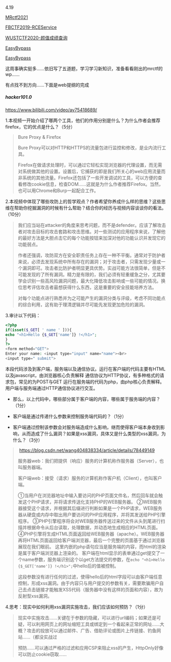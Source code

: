4.19

[MRctf2021](https://inanb.github.io/2021/04/18/MRctf2021/)

[FBCTF2019-RCEService](https://inanb.github.io/2021/04/18/FBCTF2019-RCEService/)

[WUSTCTF2020-颜值成绩查询](https://inanb.github.io/2021/04/16/WUSTCTF2020-颜值成绩查询/)

[EasyBypass](https://inanb.github.io/2021/04/15/EasyBypass/)

[EasyBypass](https://inanb.github.io/2021/04/15/EasyBypass/)

这周事确实挺多……依旧写了五道题，学习学习新知识，准备看看刚出的mrctf的wp……

有点找不到方向……下面是web提纲的完成

##### hacker101.0

https://www.bilibili.com/video/av75418689/

1.本视频一开始介绍了哪两个工具，他们的作用分别是什么？为什么作者会推荐firefox，它的优点是什么？（5分）

> Bure Proxy & Firefox
>
> Bure Proxy可以对HTTP和HTTPS的流量包进行监控和修改，是业内流行工具。
>
> Firefox在做请求处理时，可以通过它轻松实现浏览器的代理设置，而无需对系统做其他的设置。设置后，它捕获的即是我们所关心的web应用流量而非系统的其他流量。Firefox还包括了一些开发调试的工具，可以方便的查看修改cookie信息，检查DOM……这就是为什么作者推荐Firefox。当然，也可以用Chrome和Burp一起配合工作。

2.本视频中体现了哪些攻防上的哲学观点？作者希望你养成什么样的思维？这些思维在帮助你挖掘漏洞的时候有什么帮助？结合你的经历与视频内容谈谈你的看法。（10分）

> 我们应当站在attacker的角度来思考问题，而不是defender。应该了解攻击者对攻击目标的攻击套路和攻击思维。对一些测试的应用程序来说，了解他的最好方法是大胆点击它的每个功能按钮来加深对他的功能认识并发现它的功能弱点。
>
> 作者还强调，攻防双方在安全职责任务上存在一种不平衡。通常对于防护者来说，必须去发现系统中所有存在的漏洞；对于攻击者，只需发现少量或一个漏洞即可。攻击者比防护者明显更具优势。实战可能方法很简单，但是不可能发现的了所有漏洞。精力是有限的，我们必须有轻重缓急之分，尤其要学会识别一些高风险漏洞问题，最大化降低攻击影响或一些可能的情况。换位思考评估攻击者最想获得什么东西，这是重要的安全技能培养方法。
>
> 对每个功能点进行熟悉并为之可能产生的漏洞分类与评级，考虑不同功能点的综合利用，这有助于理清逻辑并尽可能先发现更加危险的漏洞。

3.审计以下代码：

```php
<?php
if(isset($_GET[ ' name ' ])){
echo "<h1>Hello {$_GET['name']} !</h1>";
}
?>
<form method="GET">
Enter your name: <input type="input" name="name"><br>
<input type=" submit">
```

本段代码涉及到客户端，服务端以及通信协议。运行在客户端的代码主要有HTML以及javascript，由浏览器核心负责解释 通信协议为HTTP协议，有多种格式的请求包，常见的为POST与GET 运行在服务端的代码为php，由php核心负责解释。 用户端与服务端通过HTTP通信协议进行交互。 

- 那么，以上代码中，哪些部分属于客户端的内容，哪些属于服务端的内容？（1分） 

- 客户端是通过传递什么参数来控制服务端代码的？（1分） 

- 客户端通过控制该参数会对服务端造成什么影响，继而使得客户端本身收到影响，从而造成了什么漏洞？如果是xss漏洞，具体又是什么类型的xss漏洞，为什么？（3分）

  

> ​		https://blog.csdn.net/wang404838334/article/details/78449149                                     		
>
> 服务器web：我们把提供（响应）服务的计算机称作服务器（Server），也叫服务器端。       		
>
> 客户端web：接受（请求）服务的计算机称作客户机（Client），也叫客户端。                                             		
>
> ①当用户在浏览器地址中输入要访问的PHP页面文件名，然后回车就会触发这个PHP请求，并将请求传送化支持PHP的WEB服务器。                                                                                        ②WEB服务器接受这个请求，并根据其后缀进行判断如果是一个PHP请求，WEB服务器从硬盘或内存中取出用户要访问的PHP应用程序，并将其发送给PHP引擎程序。                                      		                                                                                                                                     ③PHP引擎程序将会对WEB服务器传送过来的文件从头到尾进行扫描并根据命令从后台读取，处理数据，并动态地生成相应的HTML页面。                                                                                        		                                                                                                                                    ④PHP引擎将生成HTML页面返回给WEB服务器（apache）。WEB服务器再将HTML页面返回给客户端浏览器，最后一个完整的页面基于通过浏览器展现在我们眼前。                		这里内嵌的php语句应当是服务端的内容，而html的渲染是属于客户端浏览器上渲染的。                                                                                                                                                                                                                                         客户端在html显示的表单通过get提交了一个name参数，服务端识别这个以get方法提交的参数，在`echo "<h1>Hello {$_GET['name']} !</h1>";`中hello后的值被控制。
>
> ​		这段参数没有进行任何的过滤，使得hello后的html字段可以由客户端任意控制，形成xss漏洞。由于内容只与用户提交的参数有关，需要欺骗用户自己去点击链接才能触发XSS代码（服务器中没有这样的页面和内容），故为反射型xss漏洞。

4.思考：现实中如何利用xss漏洞实施攻击，我们应该如何预防？（1分）

> 现实中实施攻击……关键在于参数的隐藏，可以进行url编码；如果还是可疑，可以利用网页上的网址缩短工具或绑定到一个看起来正常的网址……大概？攻击的投放可以通过邮件、广告、借助评论或图片上传链接、钓鱼网站……（都没实战过
>
> 预防……可以通过严格的过滤和应用CSP来阻止xss的产生，HttpOnly好像可以防止cookie窃取……